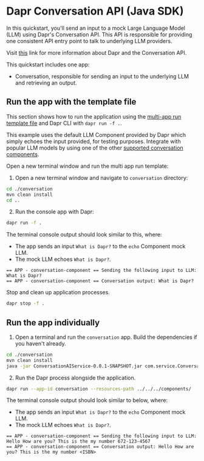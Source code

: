 # Dapr Conversation API (Java SDK)

In this quickstart, you'll send an input to a mock Large Language Model (LLM) using Dapr's Conversation API. This API is responsible for providing one consistent API entry point to talk to underlying LLM providers.

Visit [this](https://docs.dapr.io/developing-applications/building-blocks/conversation/conversation-overview/) link for more information about Dapr and the Conversation API.

This quickstart includes one app:

- Conversation, responsible for sending an input to the underlying LLM and retrieving an output.

## Run the app with the template file

This section shows how to run the application using the [multi-app run template file](https://docs.dapr.io/developing-applications/local-development/multi-app-dapr-run/multi-app-overview/) and Dapr CLI with `dapr run -f .`.  

This example uses the default LLM Component provided by Dapr which simply echoes the input provided, for testing purposes. Integrate with popular LLM models by using one of the other [supported conversation components](https://docs.dapr.io/reference/components-reference/supported-conversation/).

Open a new terminal window and run the multi app run template:

1. Open a new terminal window and navigate to `conversation` directory:

<!-- STEP
name: Install Java dependencies
-->

```bash
cd ./conversation
mvn clean install
cd ..
```

<!-- END_STEP -->

2. Run the console app with Dapr:

<!-- STEP
name: Run multi app run template
expected_stdout_lines:
  - '== APP - conversation-component == Sending the following input to LLM: What is Dapr?'
  - '== APP - conversation-component == Conversation output: What is Dapr?'
expected_stderr_lines:
output_match_mode: substring
match_order: none
background: true
sleep: 15
timeout_seconds: 15
-->

```bash
dapr run -f .
```

The terminal console output should look similar to this, where:

- The app sends an input `What is Dapr?` to the `echo` Component mock LLM.
- The mock LLM echoes `What is Dapr?`.

```text
== APP - conversation-component == Sending the following input to LLM: What is Dapr?
== APP - conversation-component == Conversation output: What is Dapr?
```

<!-- END_STEP -->

Stop and clean up application processes.

<!-- STEP
name: Stop multi-app run
-->

```bash
dapr stop -f .
```

<!-- END_STEP -->

## Run the app individually

1. Open a terminal and run the `conversation` app. Build the dependencies if you haven't already.

```bash
cd ./conversation
mvn clean install
java -jar ConversationAIService-0.0.1-SNAPSHOT.jar com.service.ConversationAIApplication
```

2. Run the Dapr process alongside the application.

```bash
dapr run --app-id conversation --resources-path ../../../components/
```

The terminal console output should look similar to below, where:

- The app sends an input `What is Dapr?` to the `echo` Component mock LLM.
- The mock LLM echoes `What is Dapr?`.

```text
== APP - conversation-component == Sending the following input to LLM: Hello How are you? This is the my number 672-123-4567
== APP - conversation-component == Conversation output: Hello How are you? This is the my number <ISBN>
```
